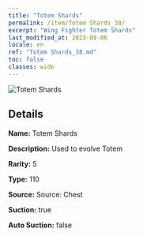 ```yaml
---
title: "Totem Shards"
permalink: /item/Totem Shards_38/
excerpt: "Wing Fighter Totem Shards"
last_modified_at: 2023-09-06
locale: en
ref: "Totem Shards_38.md"
toc: false
classes: wide
---
```



 ![Totem Shards](/images/item/Totem_Shards_p.png)



## Details

 **Name:** Totem Shards 

 **Description:** Used to evolve Totem

 **Rarity:** 5 

 **Type:** 110 

 **Source:** Source: Chest 

 **Suction:** true 

 **Auto Suction:** false 


